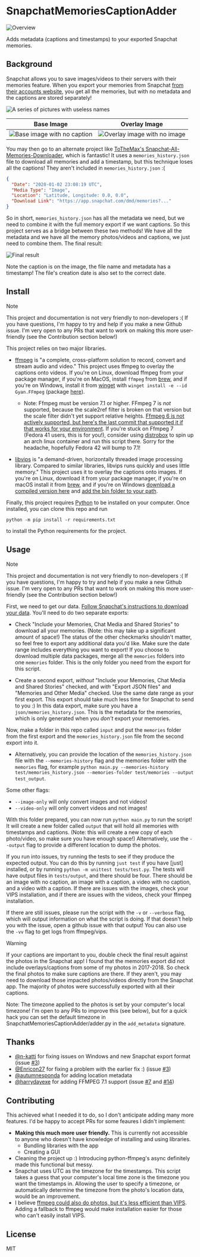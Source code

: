 # SnapchatMemoriesCaptionAdder

![Overview](doc/overview.webp)

Adds metadata (captions and timestamps) to your exported Snapchat memories.

## Background
Snapchat allows you to save images/videos to their servers with their memories
feature. When you export your memories from Snapchat [from their accounts
website](https://accounts.snapchat.com), you get all the memories, but with no
metadata and the captions are stored separately!

![A series of pictures with useless names](doc/before.png)

| Base Image | Overlay Image |
| ---------- | ------------- |
| ![Base image with no caption](test/memories/062c8942-3124-a480-71fc-3c4833e3e569-main.jpg) | ![Overlay image with no image](test/memories/062c8942-3124-a480-71fc-3c4833e3e569-overlay.png) |

You may then go to an alternate project like [ToTheMax's
Snapchat-All-Memories-Downloader](https://github.com/ToTheMax/Snapchat-All-Memories-Downloader),
which is fantastic! It uses a `memories_history.json` file to download all memories and add a timestamp, but this technique loses all the captions! They aren't included in `memories_history.json` :(

```json
{
  "Date": "2020-01-02 23:08:19 UTC",
  "Media Type": "Image",
  "Location": "Latitude, Longitude: 0.0, 0.0",
  "Download Link": "https://app.snapchat.com/dmd/memories?..."
}
```
So in short, `memories_history.json` has all the metadata we need, but we need
to combine it with the full memory export if we want captions.  So this project
serves as a bridge between these two methods! We have all the metadata and we
have all the memory photos/videos and captions, we just need to combine them. The final result:

![Final result](doc/after.png)

Note the caption is on the image, the file name and metadata has a timestamp!
The file's creation date is also set to the correct date.

## Install

> [!NOTE]  
> This project and documentation is not very friendly to non-developers :( If
> you have questions, I'm happy to try and help if you make a new Github issue.
> I'm very open to any PRs that want to work on making this more user-friendly
> (see the Contribution section below!)

This project relies on two major libraries.

- [ffmpeg](https://ffmpeg.org/) is "a complete, cross-platform solution to
  record, convert and stream audio and video." This project uses ffmpeg to
  overlay the captions onto videos. If you're on Linux, download ffmpeg from
  your package manager, if you're on MacOS, install `ffmpeg` from
  [brew](https://formulae.brew.sh/formula/ffmpeg), and if you're on
  Windows, install it from
  [winget](https://learn.microsoft.com/en-us/windows/package-manager/winget/)
  with `winget install -e --id Gyan.FFmpeg` (package
  [here](https://winget.run/pkg/Gyan/FFmpeg)).
    - Note: Ffmpeg must be version 7.1 or higher. FFmpeg 7 is *not* supported,
      because the scale2ref filter is broken on that version but the scale filter
      didn't yet support relative heights. [Ffmpeg 6 is not actively
      supported, but here's the last commit that supported it if that
      works for your
      environment](https://github.com/aidandenlinger/SnapchatMemoriesCaptionAdder/releases/tag/ffmpeg-6).
      If you're stuck on Ffmpeg 7 (Fedora 41 users, this is for you!), consider
      using [distrobox](https://github.com/89luca89/distrobox/tree/main) to
      spin up an arch linux container and run this script there. Sorry for the
      headache, hopefully Fedora 42 will bump to 7.1!

- [libvips](https://www.libvips.org/) is "a demand-driven, horizontally threaded
  image processing library. Compared to similar libraries, libvips runs quickly
  and uses little memory." This project uses it to overlay the captions onto
  images. If you're on Linux, download it from your package manager, if you're
  on macOS install it from [brew](https://formulae.brew.sh/formula/vips), and if
  you're on Windows [download a compiled version
  here](https://www.libvips.org/install.html#installing-the-windows-binary) and
  [add the bin folder to your
  path](https://stackoverflow.com/q/44272416).

Finally, this project requires [Python](https://www.python.org/) to be installed
on your computer. Once installed, you can clone this repo and run

```shell
python -m pip install -r requirements.txt
```

to install the Python requirements for the project.

## Usage

> [!NOTE]  
> This project and documentation is not very friendly to non-developers :( If
> you have questions, I'm happy to try and help if you make a new Github issue.
> I'm very open to any PRs that want to work on making this more user-friendly
> (see the Contribution section below!)

First, we need to get our data. [Follow Snapchat's instructions to download your
data](https://help.snapchat.com/hc/en-us/articles/7012305371156). You'll need to
do two separate exports:

- Check "Include your Memories, Chat Media and Shared Stories" to download all
  your memories. (Note: this may take up a significant amount of space!) The
  status of the other checkmarks shouldn't matter, so feel free to export any
  additional data you'd like. Make sure the date range includes everything you
  want to export! If you choose to download multiple data packages, merge all
  the `memories` folders into one `memories` folder. This is the only folder you
  need from the export for this script.
  
- Create a second export, *without* "Include your Memories, Chat Media and
  Shared Stories" checked, and *with* "Export JSON files" and "Memories and
  Other Media" checked. Use the same date range as your first export. This
  export should take much less time for Snapchat to send to you :) In this
  data export, make sure you have a `json/memories_history.json`. This is the
  metadata for the memories, which is only generated when you *don't* export
  your memories.

Now, make a folder in this repo called `input` and put the `memories` folder
from the first export and the `memories_history.json` file from the second
export into it.
  - Alternatively, you can provide the location of the `memories_history.json`
    file with the `--memories-history` flag and the memories folder with the
    `memories` flag, for example `python main.py --memories-history
    test/memories_history.json --memories-folder test/memories --output
    test_output`.

Some other flags:
- `--image-only` will only convert images and not videos!
- `--video-only` will only convert videos and not images!

With this folder prepared, you can now run `python main.py` to run the script!
It will create a new folder called `output` that will hold all memories with
timestamps and captions. (Note: this will create a new copy of each photo/video,
so make sure you have enough space!) Alternatively, use the `--output` flag to
provide a different location to dump the photos.

If you run into issues, try running the tests to see if they produce the
expected output. You can do this by running `just test` if you have
[just] installed, or by running `python -m unittest tests/test.py`.
The tests will have output files in `tests/output`, and there should be four.
There should be an image with no caption, an image with a caption, a video
with no caption, and a video with a caption. If there are issues with the
images, check your VIPS installation, and if there are issues with the videos,
check your ffmpeg installation.

If there are still issues, please run the script with the `-v` or `--verbose`
flag, which will output information on what the script is doing. If that
doesn't help you with the issue, open a github issue with that output! You
can also use the `-vv` flag to get logs from ffmpeg/vips.

> [!WARNING]
> If your captions are important to you, double check the final result against
> the photos in the Snapchat app! I found that the memories export did not
> include overlays/captions from some of my photos in 2017-2018. So check the
> final photos to make sure captions are there. If they aren't, you may need
> to download those impacted photos/videos directly from the Snapchat app.
> The majority of photos were successfully exported with all their captions.

Note: The timezone applied to the photos is set by your computer's local
timezone! I'm open to any PRs to improve this (see below), but for a quick
hack you can set the default timezone in SnapchatMemoriesCaptionAdder/adder.py
in the `add_metadata` signature.

## Thanks
- [@n-katti](https://github.com/n-katti) for fixing issues on Windows and new Snapchat export format (issue [#3](https://github.com/aidandenlinger/SnapchatMemoriesCaptionAdder/issues/3))
- [@Enricon27](https://github.com/Enricone27) for fixing a problem with the earlier fix :) (issue [#3](https://github.com/aidandenlinger/SnapchatMemoriesCaptionAdder/issues/3))
- [@autumnesponda](https://github.com/autumnesponda) for adding location metadata
- [@harrydayexe](https://github.com/harrydayexe) for adding FFMPEG 7.1 support (issue [#7](https://github.com/aidandenlinger/SnapchatMemoriesCaptionAdder/issues/7) and [#14](https://github.com/aidandenlinger/SnapchatMemoriesCaptionAdder/issues/14))

## Contributing

This achieved what I needed it to do, so I don't anticipate adding many more
features. I'd be happy to accept PRs for some feaures I didn't implement:

- **Making this much more user friendly.** This is currently not accessible to
  anyone who doesn't have knowledge of installing and using libraries.
    - Bundling libraries with the app
    - Creating a GUI
- Cleaning the project up :) Introducing python-ffmpeg's async definitely made
  this functional but messy.
- Snapchat uses UTC as the timezone for the timestamps. This script takes a
  guess that your computer's local time zone is the timezone you want the
  timestamps in. Allowing the user to specify a timezone, or automatically
  determine the timezone from the photo's location data, would be an
  improvement.
- I believe [ffmpeg could also do photos, but it's less efficient than
  VIPS](https://stackoverflow.com/questions/70966770/ffmpeg-or-imagemagick-for-image-conversion-and-resizing-speed-memory-usage).
  Adding a fallback to ffmpeg would make installation easier for those who
  can't easily install VIPS.

## License
MIT
